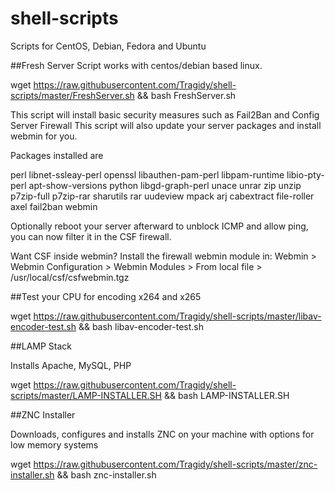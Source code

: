 # shell-scripts

Scripts for CentOS, Debian, Fedora and Ubuntu

##Fresh Server Script
works with centos/debian based linux.

wget https://raw.githubusercontent.com/Tragidy/shell-scripts/master/FreshServer.sh && bash FreshServer.sh

This script will install basic security measures such as Fail2Ban and Config Server Firewall
This script will also update your server packages and install webmin for you.

Packages installed are

perl libnet-ssleay-perl openssl libauthen-pam-perl libpam-runtime libio-pty-perl apt-show-versions python libgd-graph-perl unace unrar zip unzip p7zip-full p7zip-rar sharutils rar uudeview mpack arj cabextract file-roller axel fail2ban webmin

Optionally reboot your server afterward to unblock ICMP and allow ping, you can now filter it in the CSF firewall.

Want CSF inside webmin?
Install the firewall webmin module in:
Webmin > Webmin Configuration > Webmin Modules >
From local file > /usr/local/csf/csfwebmin.tgz

##Test your CPU for encoding x264 and x265

wget https://raw.githubusercontent.com/Tragidy/shell-scripts/master/libav-encoder-test.sh && bash libav-encoder-test.sh

##LAMP Stack

Installs Apache, MySQL, PHP

wget https://raw.githubusercontent.com/Tragidy/shell-scripts/master/LAMP-INSTALLER.SH && bash LAMP-INSTALLER.SH

##ZNC Installer

Downloads, configures and installs ZNC on your machine with options for low memory systems

wget https://raw.githubusercontent.com/Tragidy/shell-scripts/master/znc-installer.sh && bash znc-installer.sh

